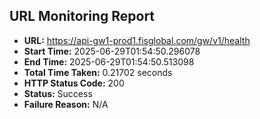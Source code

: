 ## URL Monitoring Report

- **URL:** https://api-gw1-prod1.fisglobal.com/gw/v1/health
- **Start Time:** 2025-06-29T01:54:50.296078
- **End Time:** 2025-06-29T01:54:50.513098
- **Total Time Taken:** 0.21702 seconds
- **HTTP Status Code:** 200
- **Status:** Success
- **Failure Reason:** N/A
